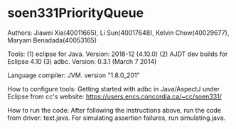 # soen331PriorityQueue
Authors: Jiawei Xia(40011665), Li Sun(40017648), Kelvin Chow(40029677), Maryam Benadada(40053165)

Tools: 
(1) eclipse for Java. Version: 2018-12 (4.10.0) 
(2) AJDT dev builds for Eclipse 4.10 
(3) adbc. Version: 0.3.1 (March 7 2014)
       
Language compiler: 
JVM. version "1.8.0_201"

How to configure tools: 
Getting started with adbc in Java/AspectJ under Eclipse from cc's website: 
https://users.encs.concordia.ca/~cc/soen331/

How to run the code: 
After following the instructions above, run the code from driver: text.java. 
For simulating assertion failures, run simulating.java.
